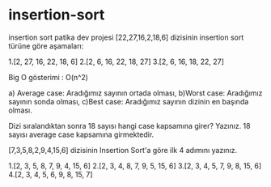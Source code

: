 # insertion-sort

insertion sort patika dev projesi
[22,27,16,2,18,6] dizisinin insertion sort türüne göre aşamaları:

1.[2, 27, 16, 22, 18, 6]
2.[2, 6, 16, 22, 18, 27]
3.[2, 6, 16, 18, 22, 27]

Big O gösterimi : O(n^2)

a) Average case: Aradığımız sayının ortada olması,
b)Worst case: Aradığımız sayının sonda olması,
c)Best case: Aradığımız sayının dizinin en başında olması.

Dizi sıralandıktan sonra 18 sayısı hangi case kapsamına girer? Yazınız.
18 sayısı average case kapsamına girmektedir.

[7,3,5,8,2,9,4,15,6] dizisinin Insertion Sort'a göre ilk 4 adımını yazınız.

1.[2, 3, 5, 8, 7, 9, 4, 15, 6]
2.[2, 3, 4, 8, 7, 9, 5, 15, 6]
3.[2, 3, 4, 5, 7, 9, 8, 15, 6]
4.[2, 3, 4, 5, 6, 9, 8, 15, 7]
